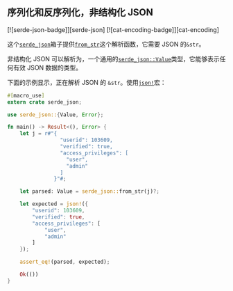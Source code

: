 ## 序列化和反序列化，非结构化 JSON

[![serde-json-badge]][serde-json] [![cat-encoding-badge]][cat-encoding]

这个[`serde_json`]箱子提供[`from_str`]这个解析函数，它需要 JSON 的`&str`。

非结构化 JSON 可以解析为，一个通用的[`serde_json::Value`]类型，它能够表示任何有效 JSON 数据的类型。

下面的示例显示，正在解析 JSON 的 `&str`。使用[`json!`]宏：

```rust
#[macro_use]
extern crate serde_json;

use serde_json::{Value, Error};

fn main() -> Result<(), Error> {
    let j = r#"{
                 "userid": 103609,
                 "verified": true,
                 "access_privileges": [
                   "user",
                   "admin"
                 ]
               }"#;

    let parsed: Value = serde_json::from_str(j)?;

    let expected = json!({
        "userid": 103609,
        "verified": true,
        "access_privileges": [
            "user",
            "admin"
        ]
    });

    assert_eq!(parsed, expected);

    Ok(())
}
```

[`from_str`]: https://docs.serde.rs/serde_json/fn.from_str.html
[`json!`]: https://docs.serde.rs/serde_json/macro.json.html
[`serde_json`]: https://docs.serde.rs/serde_json/
[`serde_json::value`]: https://docs.serde.rs/serde_json/enum.Value.html
